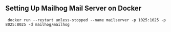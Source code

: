 ##  Setting Up Mailhog Mail Server on Docker
```
 docker run --restart unless-stopped --name mailserver -p 1025:1025 -p 8025:8025 -d mailhog/mailhog
```

